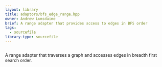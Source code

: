 ```yaml
---
layout: library
title: adaptors/bfs_edge_range.hpp
owner: Andrew Lumsdaine
brief: A range adapter that provides access to edges in BFS order
tags:
  - sourcefile
library-type: sourcefile
---
```


```{index} bfs_edge_range.hpp
```

A range adapter that traverses a graph and accesses edges in breadth first search order.